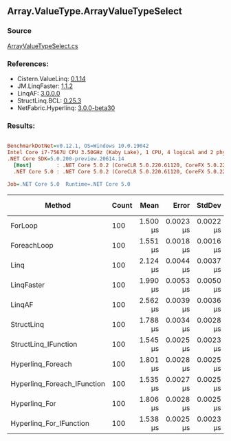 ﻿## Array.ValueType.ArrayValueTypeSelect

### Source
[ArrayValueTypeSelect.cs](../LinqBenchmarks/Array/ValueType/ArrayValueTypeSelect.cs)

### References:
- Cistern.ValueLinq: [0.1.14](https://www.nuget.org/packages/Cistern.ValueLinq/0.1.14)
- JM.LinqFaster: [1.1.2](https://www.nuget.org/packages/JM.LinqFaster/1.1.2)
- LinqAF: [3.0.0.0](https://www.nuget.org/packages/LinqAF/3.0.0.0)
- StructLinq.BCL: [0.25.3](https://www.nuget.org/packages/StructLinq.BCL/0.25.3)
- NetFabric.Hyperlinq: [3.0.0-beta30](https://www.nuget.org/packages/NetFabric.Hyperlinq/3.0.0-beta30)

### Results:
``` ini

BenchmarkDotNet=v0.12.1, OS=Windows 10.0.19042
Intel Core i7-7567U CPU 3.50GHz (Kaby Lake), 1 CPU, 4 logical and 2 physical cores
.NET Core SDK=5.0.200-preview.20614.14
  [Host]        : .NET Core 5.0.2 (CoreCLR 5.0.220.61120, CoreFX 5.0.220.61120), X64 RyuJIT
  .NET Core 5.0 : .NET Core 5.0.2 (CoreCLR 5.0.220.61120, CoreFX 5.0.220.61120), X64 RyuJIT

Job=.NET Core 5.0  Runtime=.NET Core 5.0  

```
|                      Method | Count |     Mean |     Error |    StdDev | Ratio |  Gen 0 | Gen 1 | Gen 2 | Allocated |
|---------------------------- |------ |---------:|----------:|----------:|------:|-------:|------:|------:|----------:|
|                     ForLoop |   100 | 1.500 μs | 0.0023 μs | 0.0022 μs |  1.00 |      - |     - |     - |         - |
|                 ForeachLoop |   100 | 1.551 μs | 0.0018 μs | 0.0016 μs |  1.03 |      - |     - |     - |         - |
|                        Linq |   100 | 2.124 μs | 0.0044 μs | 0.0037 μs |  1.42 | 0.0381 |     - |     - |      80 B |
|                  LinqFaster |   100 | 1.990 μs | 0.0053 μs | 0.0050 μs |  1.33 | 1.9226 |     - |     - |    4024 B |
|                      LinqAF |   100 | 2.562 μs | 0.0039 μs | 0.0036 μs |  1.71 |      - |     - |     - |         - |
|                  StructLinq |   100 | 1.788 μs | 0.0034 μs | 0.0028 μs |  1.19 | 0.0153 |     - |     - |      32 B |
|        StructLinq_IFunction |   100 | 1.545 μs | 0.0025 μs | 0.0023 μs |  1.03 |      - |     - |     - |         - |
|           Hyperlinq_Foreach |   100 | 1.801 μs | 0.0028 μs | 0.0025 μs |  1.20 |      - |     - |     - |         - |
| Hyperlinq_Foreach_IFunction |   100 | 1.535 μs | 0.0027 μs | 0.0025 μs |  1.02 |      - |     - |     - |         - |
|               Hyperlinq_For |   100 | 1.806 μs | 0.0028 μs | 0.0025 μs |  1.20 |      - |     - |     - |         - |
|     Hyperlinq_For_IFunction |   100 | 1.538 μs | 0.0025 μs | 0.0023 μs |  1.03 |      - |     - |     - |         - |
